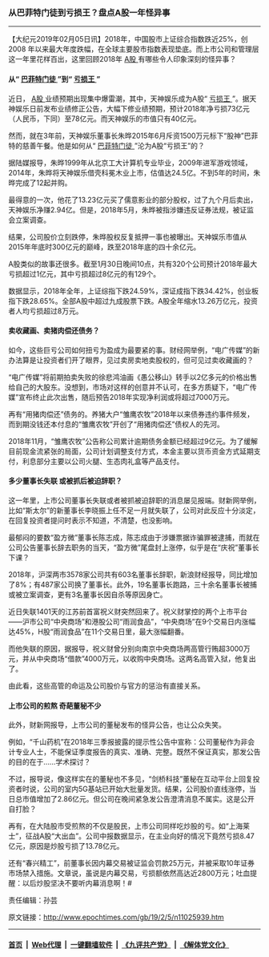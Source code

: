 ### 从巴菲特门徒到亏损王？盘点A股一年怪异事
------------------------

<p>
 【大纪元2019年02月05日讯】2018年，中国股市上证综合指数跌近25%，创 2008 年以来最大年度跌幅，在全球主要股市指数表现垫底。而上市公司和管理层这一年里花样百出，这里回顾2018年
 <a href="http://www.epochtimes.com/gb/tag/a%E8%82%A1.html">
  A股
 </a>
 有哪些令人印象深刻的怪异事？
</p>
<h4>
 从“
 <a href="http://www.epochtimes.com/gb/tag/%E5%B7%B4%E8%8F%B2%E7%89%B9%E9%97%A8%E5%BE%92.html">
  巴菲特门徒
 </a>
 ”到“
 <a href="http://www.epochtimes.com/gb/tag/%E4%BA%8F%E6%8D%9F%E7%8E%8B.html">
  亏损王
 </a>
 ”
</h4>
<p>
 近日，
 <a href="http://www.epochtimes.com/gb/tag/a%E8%82%A1.html">
  A股
 </a>
 业绩预期出现集中爆雷潮，其中，天神娱乐成为A股“
 <a href="http://www.epochtimes.com/gb/tag/%E4%BA%8F%E6%8D%9F%E7%8E%8B.html">
  亏损王
 </a>
 ”。据天神娱乐日前发布业绩修正公告，大幅下修业绩预期，预计2018年净亏损73亿元（人民币，下同）至78亿元。而天神娱乐的市值只有40亿元。
</p>
<p>
 然而，就在3年前，天神娱乐董事长朱晔2015年6月斥资1500万元标下“股神”巴菲特的慈善午餐。他是如何从“
 <a href="http://www.epochtimes.com/gb/tag/%E5%B7%B4%E8%8F%B2%E7%89%B9%E9%97%A8%E5%BE%92.html">
  巴菲特门徒
 </a>
 ”沦为A股“亏损王”的？
</p>
<p>
 据陆媒报导，朱晔1999年从北京工大计算机专业毕业，2009年进军游戏领域，2014年，朱晔将天神娱乐借壳科冕木业上市，估值达24.5亿。不到5年的时间，朱晔完成了12起并购。
</p>
<p>
 最得意的一次，他花了13.23亿元买了儒意影业的部分股权，过了九个月后卖出，天神娱乐净赚2.94亿。但是，2018年5月，朱晔被指涉嫌违反证券法规，被证监会立案调查。
</p>
<p>
 结果，公司股价立刻跌停，朱晔股权反复抵押一事也被曝出。天神娱乐市值从2015年年底时300亿元的巅峰，跌至2018年底的四十余亿元。
</p>
<p>
 A股类似的故事还很多。截至1月30日晚间10点，共有320个公司预计2018年最大亏损超过1亿元，其中亏损超过8亿元的有129个。
</p>
<p>
 数据显示，2018年全年，上证综指下跌24.59%，深证成指下跌34.42%，创业板指下跌28.65%。全部A股中超过九成股票下跌。A股全年缩水13.26万亿元，投资者人均亏损超过8万元。
</p>
<h4>
 卖收藏画、卖猪肉偿还债务？
</h4>
<p>
 如今，这些巨亏公司如何扭亏为盈成为最要紧的事。财经网举例，“电广传媒”的新办法算是让投资者们开了眼界，见过卖房卖地卖股权的，但可见过卖收藏画的？
</p>
<p>
 “电广传媒”将前期拍卖失败的徐悲鸿油画《愚公移山》转手以2亿多元的价格出售给自己的大股东。没想到，市场对这样的创意并不认可，在多方质疑下，“电广传媒”宣布终止此次出售，随后预告2018年实现净利润或将超过7000万元。
</p>
<p>
 再有“用猪肉偿还”债务的。养猪大户“雏鹰农牧”2018年以来债券违约事件频发，而到期没钱还本付息的“雏鹰农牧”开创了“用猪肉偿还”债权人的先河。
</p>
<p>
 2018年11月，“雏鹰农牧”公告称公司累计逾期债务金额已经超过9亿元。为了缓解目前现金流紧张的局面，公司计划调整支付方式，本金主要以货币资金方式延期支付，利息部分主要以公司火腿、生态肉礼盒等产品支付。
</p>
<h4>
 多少董事长失联 或被抓后被迫辞职？
</h4>
<p>
 这一年里，上市公司董事长失联或者被抓被迫辞职的消息屡见报端。财新网举例，比如“斯太尔”的新董事长李晓振上任不足一月就失联了，公司对此反应十分淡定，在回复投资者提问时表示不知道，不清楚，也没影响。
</p>
<p>
 最郁闷的要数“盈方微”董事长陈志成，陈志成由于涉嫌票据诈骗罪被逮捕，而就在公司公告董事长辞去职务的当天，“盈方微”尾盘封上涨停，似乎是在“庆祝”董事长下课？
</p>
<p>
 2018年，沪深两市3578家公司共有603名董事长辞职，新浪财经报导，同比增加了8%；有487家公司换了董事长。此外，19名董事长跑路，三十余名董事长被捕或被立案调查，更有3名董事长因自杀等原因身亡。
</p>
<p>
 近日失联1401天的江苏前首富祝义财突然回来了。祝义财掌控的两个上市平台——沪市公司“中央商场”和港股公司“雨润食品”，“中央商场”在9个交易日内涨幅达45%，H股“雨润食品”在11个交易日里，最大涨幅翻番。
</p>
<p>
 而他失联的原因，据报导，祝义财曾分别向南京中央商场两高管行贿超3000万元，并从中央商场“借款”4000万元，以收购中央商场。这两名高管入狱，他复出了。
</p>
<p>
 由此看，这些高管的命运及公司股价与官方的惩治有直接关系。
</p>
<h4>
 上市公司的煎熬 奇葩董秘不少
</h4>
<p>
 此外，财新网报导，上市公司的董秘发布的怪异公告，也让公众失笑。
</p>
<p>
 例如，“千山药机”在2018年三季报披露的提示性公告中宣称：公司董秘作为非会计专业人士，不能保证季度报告的真实、准确、完整。既然不保证真实，那发公告的目的在于……学术探讨？
</p>
<p>
 不过，报导说，像这样实在的董秘也不多见，“剑桥科技”董秘在互动平台上回复投资者时说，公司的室内5G基站已开始大批量发货。结果，公司股价直线涨停，当日总市值增加了2.86亿元。但公司在晚间紧急发公告澄清消息不属实。这是公开自打脸？
</p>
<p>
 再有，在大陆股市受煎熬的不仅是股民，上市公司同样吃炒股的亏。如“上海莱士”，征战A股“大出血”。公司中报数据显示，在主业向好的情况下竟然亏损8.47亿元，原因是炒股亏损了13.78亿元。
</p>
<p>
 还有“春兴精工”，前董事长因内幕交易被证监会罚款25万元，并被采取10年证券市场禁入措施。文章说，虽说是内幕交易，亏损额依然高达近2800万元；吐血提醒：以后炒股坚决不要听内幕消息啊！#
</p>
<p>
 责任编辑：孙芸
</p>

原文链接：http://www.epochtimes.com/gb/19/2/5/n11025939.htm


------------------------
#### [首页](https://github.com/gfw-breaker/banned-news/blob/master/README.md) &nbsp;|&nbsp; [Web代理](https://github.com/labour-camp/helloworld) &nbsp;|&nbsp; [一键翻墙软件](https://github.com/gfw-breaker/nogfw/blob/master/README.md) &nbsp;|&nbsp; [《九评共产党》](https://github.com/gfw-breaker/9ping.md/blob/master/README.md#九评之一评共产党是什么) &nbsp;|&nbsp; [《解体党文化》](https://github.com/gfw-breaker/jtdwh.md/blob/master/README.md#绪论)

